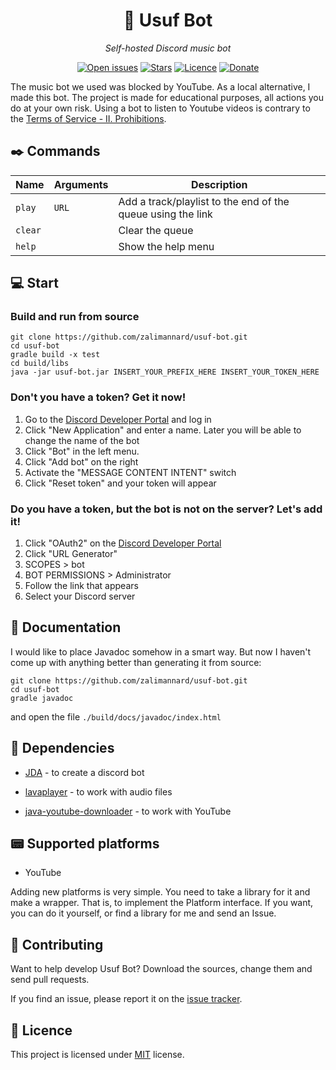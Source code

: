 <div class="myWrapper" align="center" markdown="1">

# :musical_note: Usuf Bot

*Self-hosted Discord music bot*

[![Open issues](https://img.shields.io/github/issues/zalimannard/usuf-bot)](https://github.com/zalimannard/usuf-bot/issues)
[![Stars](https://img.shields.io/github/stars/zalimannard/usuf-bot)](https://github.com/zalimannard/usuf-bot)
[![Licence](https://img.shields.io/github/license/zalimannard/usuf-bot)](https://github.com/zalimannard/usuf-bot/blob/main/LICENSE)
[![Donate](https://img.shields.io/badge/donate-(money)-blueviolet)](https://boosty.to/zalimannard)

</div>

The music bot we used was blocked by YouTube. As a local alternative, I made this bot. The project is made for educational purposes, all actions you do at your own risk. Using a bot to listen to Youtube videos is contrary to the [Terms of Service - II. Prohibitions](https://developers.google.com/youtube/terms/api-services-terms-of-service).

## :black_nib: Commands

| Name | Arguments | Description |
| - | - | - |
| `play` | `URL` | Add a track/playlist to the end of the queue using the link |
| `clear` |  | Clear the queue |
| `help` |  | Show the help menu |

## :computer: Start

### Build and run from source

```shell
git clone https://github.com/zalimannard/usuf-bot.git
cd usuf-bot
gradle build -x test
cd build/libs
java -jar usuf-bot.jar INSERT_YOUR_PREFIX_HERE INSERT_YOUR_TOKEN_HERE
```

### Don't you have a token? Get it now!

1. Go to the [Discord Developer Portal](https://discord.com/developers) and log in
2. Click "New Application" and enter a name. Later you will be able to change the name of the bot
3. Click "Bot" in the left menu.
4. Click "Add bot" on the right
5. Activate the "MESSAGE CONTENT INTENT" switch
6. Click "Reset token" and your token will appear

### Do you have a token, but the bot is not on the server? Let's add it!

1. Click "OAuth2" on the [Discord Developer Portal](https://discord.com/developers)
2. Click "URL Generator"
3. SCOPES > bot
4. BOT PERMISSIONS > Administrator
5. Follow the link that appears
6. Select your Discord server

## :notebook: Documentation

I would like to place Javadoc somehow in a smart way. But now I haven't come up with anything better than generating it from source:
```shell
git clone https://github.com/zalimannard/usuf-bot.git
cd usuf-bot
gradle javadoc
```
and open the file `./build/docs/javadoc/index.html`

## :syringe: Dependencies

- [JDA](https://github.com/DV8FromTheWorld/JDA) - to create a discord bot
- [lavaplayer](https://github.com/sedmelluq/lavaplayer) - to work with audio files

- [java-youtube-downloader](https://github.com/sealedtx/java-youtube-downloader) - to work with YouTube

## :pager: Supported platforms

- YouTube

Adding new platforms is very simple. You need to take a library for it and make a wrapper. That is, to implement the Platform interface. If you want, you can do it yourself, or find a library for me and send an Issue.

## :dancers: Contributing

Want to help develop Usuf Bot? Download the sources, change them and send pull requests.

If you find an issue, please report it on the [issue tracker](https://github.com/docker/compose/issues/new/choose).

## :pencil: Licence

This project is licensed under [MIT](https://github.com/zalimannard/usuf-bot/blob/main/LICENSE) license.
